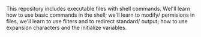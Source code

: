 This repository includes executable files with shell commands.
Wel'll learn how to use basic commands in the shell; we'll learn to modify/
permisions in files, we'll learn to use filters and to redirect standard/
output; how to use expansion characters and the initialize variables.